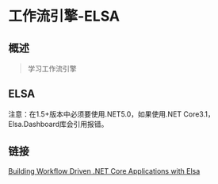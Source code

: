 # 工作流引擎-ELSA

## 概述
> 学习工作流引擎

## ELSA

注意：在1.5+版本中必须要使用.NET5.0，如果使用.NET Core3.1，Elsa.Dashboard库会引用报错。

## 链接

[Building Workflow Driven .NET Core Applications with Elsa](https://sipkeschoorstra.medium.com/building-workflow-driven-net-core-applications-with-elsa-139523aa4c50)